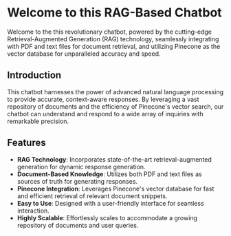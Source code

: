 # Welcome to this RAG-Based Chatbot

Welcome to the  this revolutionary chatbot, powered by the cutting-edge Retrieval-Augmented Generation (RAG) technology, seamlessly integrating with PDF and text files for document retrieval, and utilizing Pinecone as the vector database for unparalleled accuracy and speed.

## Introduction

This chatbot harnesses the power of advanced natural language processing to provide accurate, context-aware responses. By leveraging a vast repository of documents and the efficiency of Pinecone's vector search, our chatbot can understand and respond to a wide array of inquiries with remarkable precision.

## Features

- **RAG Technology**: Incorporates state-of-the-art retrieval-augmented generation for dynamic response generation.
- **Document-Based Knowledge**: Utilizes both PDF and text files as sources of truth for generating responses.
- **Pinecone Integration**: Leverages Pinecone's vector database for fast and efficient retrieval of relevant document snippets.
- **Easy to Use**: Designed with a user-friendly interface for seamless interaction.
- **Highly Scalable**: Effortlessly scales to accommodate a growing repository of documents and user queries.
